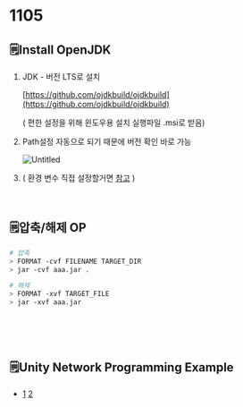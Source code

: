 # 1105



## 🗒️Install OpenJDK

1. JDK - 버전 LTS로 설치
    
    [https://github.com/ojdkbuild/ojdkbuild](https://github.com/ojdkbuild/ojdkbuild)
    
    ( 편한 설정을 위해 윈도우용 설치 실행파일 .msi로 받음)

    
2. Path설정 자동으로 되기 때문에 버전 확인 바로 가능

    ![Untitled](https://user-images.githubusercontent.com/30039955/140645293-d1f4514e-2d2b-41ac-ae43-99d7ee2ffcf9.png)

       
3. ( 환경 변수 직접 설정할거면 [참고](https://zept-gmk.tistory.com/3) )
<br><br><br>

## 🗒️압축/해제 OP

```bash
# 압축
> FORMAT -cvf FILENAME TARGET_DIR
> jar -cvf aaa.jar .

# 해제
> FORMAT -xvf TARGET_FILE
> jar -xvf aaa.jar
```
<br><br><br>

## 🗒️Unity Network Programming Example

- [1](https://beatchoi.github.io/unity3d/basics/2020/12/21/MirrorNetwtwork/) [2](https://wergia.tistory.com/107)
